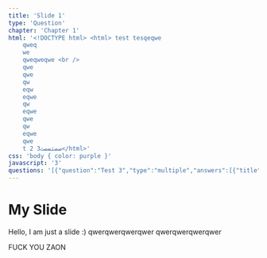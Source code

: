 ```yaml
---
title: 'Slide 1'
type: 'Question'
chapter: 'Chapter 1'
html: '<!DOCTYPE html> <html> test tesqeqwe    qweq    we    qweqweqwe <br />    qwe    qwe    qw    eqw    eqwe    qw    eqwe    qwe    qw    eqwe    qwe    t 2 صضثضصث3</html>'
css: 'body { color: purple }'
javascript: '3'
questions: '[{"question":"Test 3","type":"multiple","answers":[{"title":"Title","correct":true},{"title":"Title","correct":false},{"title":"Title","correct":false}]},{"question":"Testضص222w","type":"multiple","answers":[{"title":"This is the wrong answer","correct":false},{"title":"This is could also be correct answer","correct":false},{"title":"Title 3","correct":true},{"title":"Title 5","correct":false}]},{"question":"Test","type":"text","answers":[{"title":"This is the correct answer","correct":true},{"title":"This is the wrong answer","correct":false}]},{"question":"Something nice","type":"text","answers":[{"title":"This is the correct answer","correct":true},{"title":"This is the wrong answer","correct":false},{"title":"This is could also be correct answer","correct":true}]}]'
---
```



# My Slide
Hello,
I am just a slide :)
qwerqwerqwerqwer
qwerqwerqwerqwer


FUCK YOU ZAON

